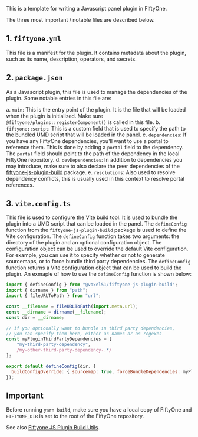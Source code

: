 This is a template for writing a Javascript panel plugin in FiftyOne.

The three most important / notable files are described below.

## 1. `fiftyone.yml`

This file is a manifest for the plugin. It contains metadata about the plugin, such as its name, description, operators, and secrets.

## 2. `package.json`

As a Javascript plugin, this file is used to manage the dependencies of the plugin. Some notable entries in this file are:

a. `main`: This is the entry point of the plugin. It is the file that will be loaded when the plugin is initialized. Make sure `@fiftyone/plugins::registerComponent()` is called in this file.
b. `fiftyone::script`: This is a custom field that is used to specify the path to the bundled UMD script that will be loaded in the panel.
c. `dependencies`: If you have any FiftyOne dependencies, you'll want to use a portal to reference them. This is done by adding a `portal` field to the dependency. The `portal` field should point to the path of the dependency in the local FiftyOne repository.
d. `devDependencies`: In addition to dependencies you may introduce, make sure to also declare the peer dependencies of the [fiftyone-js-plugin-build](https://github.com/voxel51/fiftyone-js-plugin-build) package.
e. `resolutions`: Also used to resolve dependency conflicts, this is usually used in this context to resolve portal references.

## 3. `vite.config.ts`

This file is used to configure the Vite build tool. It is used to bundle the plugin into a UMD script that can be loaded in the panel. The `defineConfig` function from the `fiftyone-js-plugin-build` package is used to define the Vite configuration. The `defineConfig` function takes two arguments: the directory of the plugin and an optional configuration object. The configuration object can be used to override the default Vite configuration. For example, you can use it to specify whether or not to generate sourcemaps, or to force bundle third party dependencies. The `defineConfig` function returns a Vite configuration object that can be used to build the plugin. An exmaple of how to use the `defineConfig` function is shown below:

```js
import { defineConfig } from "@voxel51/fiftyone-js-plugin-build";
import { dirname } from "path";
import { fileURLToPath } from "url";

const __filename = fileURLToPath(import.meta.url);
const __dirname = dirname(__filename);
const dir = __dirname;

// if you optionally want to bundle in third party dependencies,
// you can specify them here, either as names or as regexes
const myPluginThirdPartyDependencies = [
    "my-third-party-dependency",
    /my-other-third-party-dependency-.*/
];

export default defineConfig(dir, {
  buildConfigOverride: { sourcemap: true, forceBundleDependencies: myPluginThirdPartyDependencies },
});
```

## Important

Before running `yarn build`, make sure you have a local copy of FiftyOne and `FIFTYONE_DIR` is set to the root of the FiftyOne repository.

See also [Fiftyone JS Plugin Build Utils](https://github.com/voxel51/fiftyone-js-plugin-build).